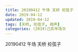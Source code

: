 ```yaml
---
title: 20190412 午场 天桥 抡弦子
date: 2019-04-12
updated: 2019-04-12
tags: [天桥, 抡弦子, 相声]
categories: (2019)己亥年场次
---
```

20190412 午场 天桥 抡弦子
